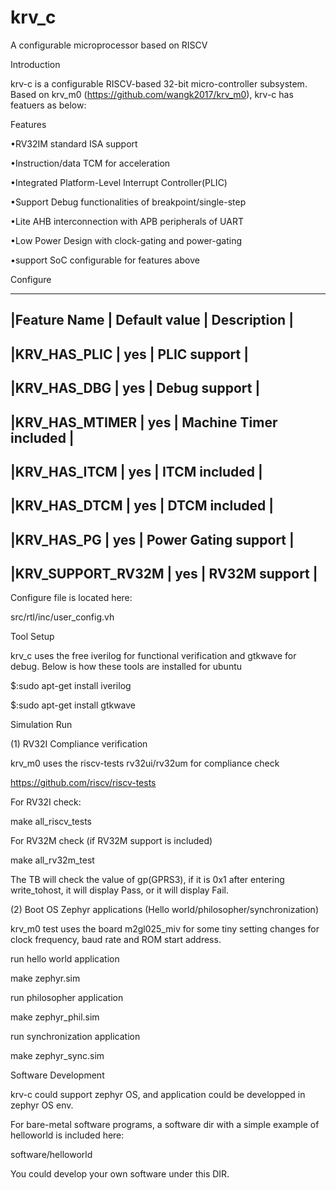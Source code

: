 # krv_c
A configurable microprocessor based on RISCV

Introduction

krv-c is a configurable RISCV-based 32-bit micro-controller subsystem. Based on krv_m0 (https://github.com/wangk2017/krv_m0), krv-c has featuers as below:


Features

•RV32IM standard ISA support

•Instruction/data TCM for acceleration

•Integrated Platform-Level Interrupt Controller(PLIC)

•Support Debug functionalities of breakpoint/single-step

•Lite AHB interconnection with APB peripherals of UART

•Low Power Design with clock-gating and power-gating

•support SoC configurable for features above

Configure

------------------------------------------------------------------------------
|Feature Name    |          Default value    |         Description           |
------------------------------------------------------------------------------

|KRV_HAS_PLIC    |         yes               |        PLIC support           |
------------------------------------------------------------------------------
 
|KRV_HAS_DBG     |          yes              |         Debug support         |
------------------------------------------------------------------------------

|KRV_HAS_MTIMER  |          yes              |        Machine Timer included |
------------------------------------------------------------------------------

|KRV_HAS_ITCM    |          yes              |         ITCM included         |
------------------------------------------------------------------------------

|KRV_HAS_DTCM    |          yes              |         DTCM included         |
------------------------------------------------------------------------------

|KRV_HAS_PG      |          yes              |         Power Gating support  |
------------------------------------------------------------------------------

|KRV_SUPPORT_RV32M |        yes              |         RV32M support         |
------------------------------------------------------------------------------

Configure file is located here: 

src/rtl/inc/user_config.vh

Tool Setup

krv_c uses the free iverilog for functional verification and gtkwave for debug. Below is how these tools are installed for ubuntu

$:sudo apt-get install iverilog

$:sudo apt-get install gtkwave

Simulation Run

(1) RV32I Compliance verification

krv_m0 uses the riscv-tests rv32ui/rv32um for compliance check

https://github.com/riscv/riscv-tests

For RV32I check:

make all_riscv_tests

For RV32M check (if RV32M support is included)

make all_rv32m_test

The TB will check the value of gp(GPRS3), if it is 0x1 after entering write_tohost, it will display Pass, or it will display Fail.

(2) Boot OS Zephyr applications (Hello world/philosopher/synchronization)

krv_m0 test uses the board m2gl025_miv for some tiny setting changes for clock frequency, baud rate and ROM start address.

run hello world application

make zephyr.sim

run philosopher application

make zephyr_phil.sim

run synchronization application

make zephyr_sync.sim

Software Development

krv-c could support zephyr OS, and application could be developped in zephyr OS env.

For bare-metal software programs, a software dir with a simple example of helloworld is included here:

software/helloworld

You could develop your own software under this DIR.
